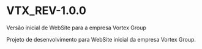 # VTX_REV-1.0.0
Versão inicial de WebSite para a empresa Vortex Group

Projeto de desenvolvimento para WebSite inicial da empresa Vortex Group.